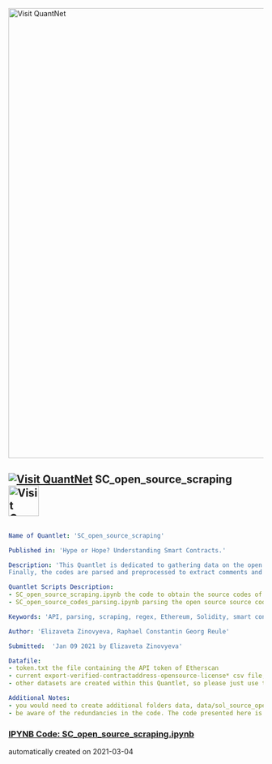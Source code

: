 [<img src="https://github.com/QuantLet/Styleguide-and-FAQ/blob/master/pictures/banner.png" width="888" alt="Visit QuantNet">](http://quantlet.de/)

## [<img src="https://github.com/QuantLet/Styleguide-and-FAQ/blob/master/pictures/qloqo.png" alt="Visit QuantNet">](http://quantlet.de/) **SC_open_source_scraping** [<img src="https://github.com/QuantLet/Styleguide-and-FAQ/blob/master/pictures/QN2.png" width="60" alt="Visit QuantNet 2.0">](http://quantlet.de/)

```yaml

Name of Quantlet: 'SC_open_source_scraping'

Published in: 'Hype or Hope? Understanding Smart Contracts.'

Description: 'This Quantlet is dedicated to gathering data on the open source source codes of Solidity Smart Contracts using the API of https://etherscan.io/.
Finally, the codes are parsed and preprocessed to extract comments and stored as a csv file.'

Quantlet Scripts Description:
- SC_open_source_scraping.ipynb the code to obtain the source codes of open source verified Solidity Smart Contracts using API of Etherscan
- SC_open_source_codes_parsing.ipynb parsing the open source source codes using regex

Keywords: 'API, parsing, scraping, regex, Ethereum, Solidity, smart contracts, Etherscan'

Author: 'Elizaveta Zinovyeva, Raphael Constantin Georg Reule'

Submitted:  'Jan 09 2021 by Elizaveta Zinovyeva'

Datafile:
- token.txt the file containing the API token of Etherscan
- current export-verified-contractaddress-opensource-license* csv file, you can obtain the last 10.000 verified open source smart contracts as csv on Etherscan https://etherscan.io/contractsVerified?filter=opensourcelicense
- other datasets are created within this Quantlet, so please just use the codes in the order listed in Quantlet Scripts Description

Additional Notes:
- you would need to create additional folders data, data/sol_source_open_source and data/sol_source_not_verified_open_source
- be aware of the redundancies in the code. The code presented here is not made for production (neither it is optimized for production). It's purpose is solely to see and to be able to compare all the numbers presented in the paper

```

### [IPYNB Code: SC_open_source_scraping.ipynb](SC_open_source_scraping.ipynb)


automatically created on 2021-03-04